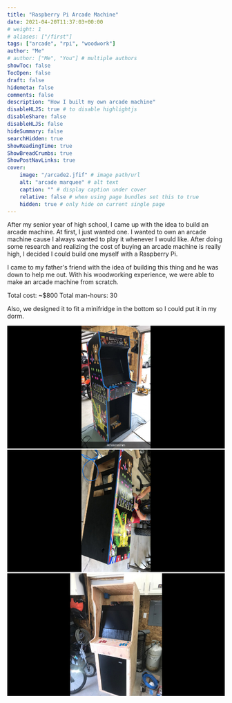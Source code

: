 ```yaml
---
title: "Raspberry Pi Arcade Machine"
date: 2021-04-20T11:37:03+00:00
# weight: 1
# aliases: ["/first"]
tags: ["arcade", "rpi", "woodwork"]
author: "Me"
# author: ["Me", "You"] # multiple authors
showToc: false
TocOpen: false
draft: false
hidemeta: false
comments: false
description: "How I built my own arcade machine"
disableHLJS: true # to disable highlightjs
disableShare: false
disableHLJS: false
hideSummary: false
searchHidden: true
ShowReadingTime: true
ShowBreadCrumbs: true
ShowPostNavLinks: true
cover:
    image: "/arcade2.jfif" # image path/url
    alt: "arcade marquee" # alt text
    caption: "" # display caption under cover
    relative: false # when using page bundles set this to true
    hidden: true # only hide on current single page
---
```


After my senior year of high school, I came up with the idea to build an arcade machine. At first, I just wanted one. I wanted to own an arcade machine cause I always wanted to play it whenever I would like. After doing some research and realizing the cost of buying an arcade machine is really high, I decided I could build one myself with a Raspberry Pi.

I came to my father's friend with the idea of building this thing and he was down to help me out. With his woodworking experience, we were able to make an arcade machine from scratch.

Total cost: ~$800
Total man-hours: 30

Also, we designed it to fit a minifridge in the bottom so I could put it in my dorm.

<img src="arcade1.jfif" alt="arcade1">

<img src="arcade3.jfif" alt="arcade3">

<img src="arcade4.jpg" alt="arcade4">


